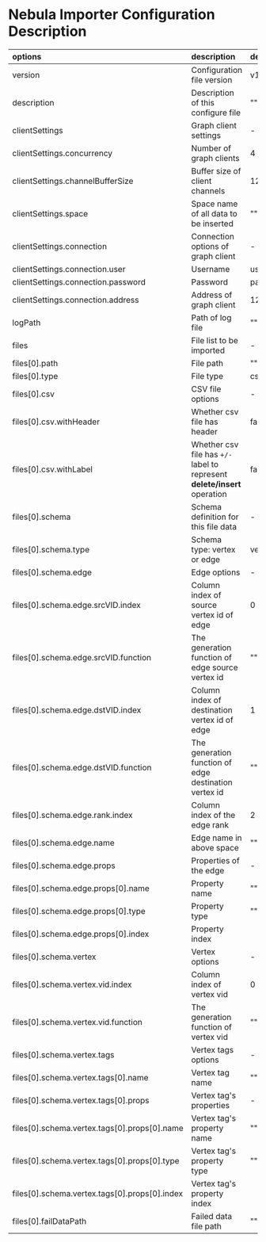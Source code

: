 # Nebula Importer Configuration Description

| options                                       | description                                                               | default        |
| :--                                           | :--                                                                       | :--            |
| version                                       | Configuration file version                                                | v1rc2          |
| description                                   | Description of this configure file                                        | ""             |
| clientSettings                                | Graph client settings                                                     | -              |
| clientSettings.concurrency                    | Number of graph clients                                                   | 4              |
| clientSettings.channelBufferSize              | Buffer size of client channels                                            | 128            |
| clientSettings.space                          | Space name of all data to be inserted                                     | ""             |
| clientSettings.connection                     | Connection options of graph client                                        | -              |
| clientSettings.connection.user                | Username                                                                  | user           |
| clientSettings.connection.password            | Password                                                                  | password       |
| clientSettings.connection.address             | Address of graph client                                                   | 127.0.0.1:3699 |
| logPath                                       | Path of log file                                                          | ""             |
| files                                         | File list to be imported                                                  | -              |
| files[0].path                                 | File path                                                                 | ""             |
| files[0].type                                 | File type                                                                 | csv            |
| files[0].csv                                  | CSV file options                                                          | -              |
| files[0].csv.withHeader                       | Whether csv file has header                                               | false          |
| files[0].csv.withLabel                        | Whether csv file has `+/-` label to represent **delete/insert** operation | false          |
| files[0].schema                               | Schema definition for this file data                                      | -              |
| files[0].schema.type                          | Schema type: vertex or edge                                               | vertex         |
| files[0].schema.edge                          | Edge options                                                              | -              |
| files[0].schema.edge.srcVID.index             | Column index of source vertex id of edge                                  | 0              |
| files[0].schema.edge.srcVID.function          | The generation function of edge source vertex id                          | ""             |
| files[0].schema.edge.dstVID.index             | Column index of destination vertex id of edge                             | 1              |
| files[0].schema.edge.dstVID.function          | The generation function of edge destination vertex id                     | ""             |
| files[0].schema.edge.rank.index               | Column index of the edge rank                                             | 2              |
| files[0].schema.edge.name                     | Edge name in above space                                                  | ""             |
| files[0].schema.edge.props                    | Properties of the edge                                                    | -              |
| files[0].schema.edge.props[0].name            | Property name                                                             | ""             |
| files[0].schema.edge.props[0].type            | Property type                                                             | ""             |
| files[0].schema.edge.props[0].index           | Property index                                                            |                |
| files[0].schema.vertex                        | Vertex options                                                            | -              |
| files[0].schema.vertex.vid.index              | Column index of vertex vid                                                | 0              |
| files[0].schema.vertex.vid.function           | The generation function of vertex vid                                     | ""             |
| files[0].schema.vertex.tags                   | Vertex tags options                                                       | -              |
| files[0].schema.vertex.tags[0].name           | Vertex tag name                                                           | ""             |
| files[0].schema.vertex.tags[0].props          | Vertex tag's properties                                                   | -              |
| files[0].schema.vertex.tags[0].props[0].name  | Vertex tag's property name                                                | ""             |
| files[0].schema.vertex.tags[0].props[0].type  | Vertex tag's property type                                                | ""             |
| files[0].schema.vertex.tags[0].props[0].index | Vertex tag's property index                                               |                |
| files[0].failDataPath                         | Failed data file path                                                     | ""             |

